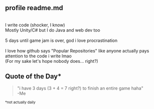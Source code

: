 ## profile readme.md
<br>
I write code (shocker, I know)
<br>
Mostly Unity/C# but I do Java and web dev too
<br>
<br>
5 days until game jam is over, god i love procrastination
<br>
<br>
I love how github says "Popular Repositories" like anyone actually pays attention to the code i write lmao
<br>
(For my sake let's hope nobody does... right?)

## Quote of the Day* 

> "i have 3 days (3 + 4 = 7 right?) to finish an entire game haha"
> <br>
>  -Me

<sub> *not actually daily </sub>


<!--
**ASquidboi/asquidboi** is a ✨ _special_ ✨ repository because its `README.md` (this file) appears on your GitHub profile.

Here are some ideas to get you started:

- 🔭 I’m currently working on ...
- 🌱 I’m currently learning ...
- 👯 I’m looking to collaborate on ...
- 🤔 I’m looking for help with ...
- 💬 Ask me about ...
- 📫 How to reach me: ...
- 😄 Pronouns: ...
- ⚡ Fun fact: ...
-->
